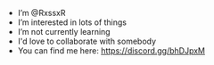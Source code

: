 -  I’m @RxssxR
-  I’m interested in lots of things
-  I’m not currently learning 
-  I'd love to collaborate with somebody
-  You can find me here: https://discord.gg/bhDJpxM
